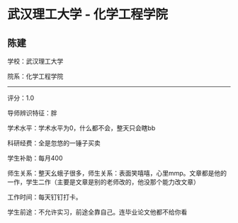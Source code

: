 # 武汉理工大学 - 化学工程学院

## 陈建

学校：武汉理工大学

院系：化学工程学院

* * *

评分：1.0

导师辨识特征：胖

学术水平：学术水平为0，什么都不会，整天只会瞎bb

科研经费：全是忽悠的一锤子买卖

学生补助：每月400

师生关系：整天幺蛾子很多，师生关系：表面笑嘻嘻，心里mmp。文章都是他的一作，学生二作（主要是文章是别的老师改的，他没那个能力改文章）

工作时间：每天钉钉打卡。

学生前途：不允许实习，前途全靠自己。连毕业论文他都不给你看